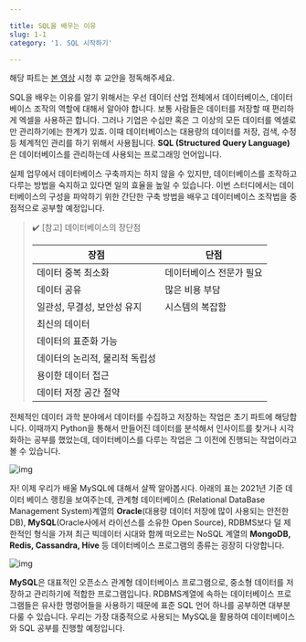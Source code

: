 ```yaml
---

title: SQL을 배우는 이유
slug: 1-1
category: '1. SQL 시작하기'

---
```

해당 파트는 [본 영상](https://www.boostcourse.org/ds102/lecture/373249/?isDesc=false) 시청 후 교안을 정독해주세요. 

SQL을 배우는 이유를 알기 위해서는 우선 데이터 산업 전체에서 데이터베이스, 데이터베이스 조작의 역할에 대해서 알아야 합니다. 보통 사람들은 데이터를 저장할 때 편리하게 엑셀을 사용하곤 합니다. 그러나 기업은 수십만 혹은 그 이상의 모든 데이터를 엑셀로만 관리하기에는 한계가 있죠. 이때 데이터베이스는 대용량의 데이터를 저장, 검색, 수정 등 체계적인 관리를 하기 위해서 사용됩니다. __SQL (Structured Query Language)__ 은 데이터베이스를 관리하는데 사용되는 프로그래밍 언어입니다.    

실제 업무에서 데이터베이스 구축까지는 하지 않을 수 있지만, 데이터베이스를 조작하고 다루는 방법을 숙지하고 있다면 일의 효율을 높일 수 있습니다. 이번 스터디에서는 데이터베이스의 구성을 파악하기 위한 간단한 구축 방법을 배우고 데이터베이스 조작법을 중점적으로 공부할 예정입니다. 


> ✔️ [참고] 데이터베이스의 장단점  
>
>| 장점 | 단점 |
>| ------ | ------ |
>| 데이터 중복 최소화 | 데이터베이스 전문가 필요 |
>| 데이터 공유 | 많은 비용 부담 |
>| 일관성, 무결성, 보안성 유지 | 시스템의 복잡함 |
>| 최신의 데이터 |  |
>| 데이터의 표준화 가능 |  |
>| 데이터의 논리적, 물리적 독립성 |  |
>| 용이한 데이터 접근 |
>| 데이터 저장 공간 절약|

전체적인 데이터 과학 분야에서 데이터를 수집하고 저장하는 작업은 초기 파트에 해당합니다. 이때까지 Python을 통해서 만들어진 데이터를 분석해서 인사이트를 찾거나 시각화하는 공부를 했었는데, 데이터베이스를 다루는 작업은 그 이전에 진행되는 작업이라고 볼 수 있습니다. 

![img](/basic-sql/1-1/img_1.png)


자! 이제 우리가 배울 MySQL에 대해서 살짝 알아봅시다. 
아래의 표는 2021년 기준 데이터 베이스 랭킹을 보여주는데, 관계형 데이터베이스 (Relational DataBase Management System)계열의 **Oracle**(대용량 데이터 저장에 많이 사용되는 안전한 DB), **MySQL**(Oracle사에서 라이선스를 소유한 Open Source), RDBMS보다 덜 제한적인 형식을 가져 최근 빅데이터 시대와 함께 떠오르는 NoSQL 계열의 **MongoDB, Redis, Cassandra, Hive** 등 데이터베이스 프로그램의 종류는 굉장히 다양합니다. 

![img](/basic-sql/1-1/img_2.png)

 **MySQL**은 대표적인 오픈소스 관계형 데이터베이스 프로그램으로, 중소형 데이터를 저장하고 관리하기에 적합한 프로그램입니다. 
RDBMS계열에 속하는 데이터베이스 프로그램들은 유사한 명령어들을 사용하기 때문에 표준 SQL 언어 하나를 공부하면 대부분 다룰 수 있습니다. 우리는 가장 대중적으로 사용되는 MySQL을 활용하여 데이터베이스와 SQL 공부를 진행할 예정입니다.

